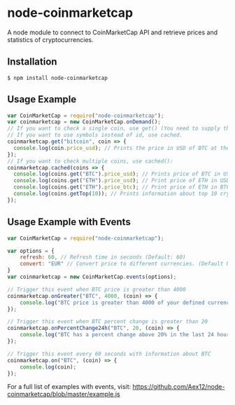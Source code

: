 # node-coinmarketcap

A node module to connect to CoinMarketCap API and retrieve prices and statistics of cryptocurrencies.


## Installation

```console
$ npm install node-coinmarketcap
```

## Usage Example
```js
var CoinMarketCap = require("node-coinmarketcap");
var coinmarketcap = new CoinMarketCap.onDemand();
// If you want to check a single coin, use get() (You need to supply the coinmarketcap id of the cryptocurrency, not the symbol)
// If you want to use symbols instead of id, use cached.
coinmarketcap.get("bitcoin", coin => {
  console.log(coin.price_usd); // Prints the price in USD of BTC at the moment.
});
// If you want to check multiple coins, use cached():
coinmarketcap.cached(coins => {
  console.log(coins.get("BTC").price_usd); // Prints price of BTC in USD
  console.log(coins.get("ETH").price_usd); // Print price of ETH in USD
  console.log(coins.get("ETH").price_btc); // Print price of ETH in BTC
  console.log(coins.getTop(10)); // Prints information about top 10 cryptocurrencies
});
```
## Usage Example with Events

```js
var CoinMarketCap = require("node-coinmarketcap");

var options = {
	refresh: 60, // Refresh time in seconds (Default: 60)
	convert: "EUR" // Convert price to different currencies. (Default USD)
}
var coinmarketcap = new CoinMarketCap.events(options);

// Trigger this event when BTC price is greater than 4000
coinmarketcap.onGreater("BTC", 4000, (coin) => {
	console.log("BTC price is greater than 4000 of your defined currency");
});

// Trigger this event when BTC percent change is greater than 20
coinmarketcap.onPercentChange24h("BTC", 20, (coin) => {
	console.log("BTC has a percent change above 20% in the last 24 hours");
});

// Trigger this event every 60 seconds with information about BTC
coinmarketcap.on("BTC", (coin) => {
	console.log(coin);
});
```
For a full list of examples with events, visit: https://github.com/Aex12/node-coinmarketcap/blob/master/example.js
